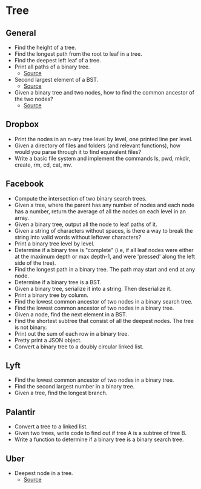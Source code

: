 Tree
==

## General

- Find the height of a tree.
- Find the longest path from the root to leaf in a tree.
- Find the deepest left leaf of a tree.
- Print all paths of a binary tree.
  - [Source](http://blog.gainlo.co/index.php/2016/04/15/print-all-paths-of-a-binary-tree/)
- Second largest element of a BST.
  - [Source](http://blog.gainlo.co/index.php/2016/06/03/second-largest-element-of-a-binary-search-tree/)
- Given a binary tree and two nodes, how to find the common ancestor of the two nodes?
  - [Source](http://blog.gainlo.co/index.php/2016/07/06/lowest-common-ancestor/)

## Dropbox

- Print the nodes in an n-ary tree level by level, one printed line per level.
- Given a directory of files and folders (and relevant functions), how would you parse through it to find equivalent files?
- Write a basic file system and implement the commands ls, pwd, mkdir, create, rm, cd, cat, mv.

## Facebook

- Compute the intersection of two binary search trees.
- Given a tree, where the parent has any number of nodes and each node has a number, return the average of all the nodes on each level in an array.
- Given a binary tree, output all the node to leaf paths of it.
- Given a string of characters without spaces, is there a way to break the string into valid words without leftover characters?
- Print a binary tree level by level.
- Determine if a binary tree is "complete" (i.e, if all leaf nodes were either at the maximum depth or max depth-1, and were 'pressed' along the left side of the tree).
- Find the longest path in a binary tree. The path may start and end at any node.
- Determine if a binary tree is a BST.
- Given a binary tree, serialize it into a string. Then deserialize it.
- Print a binary tree by column.
- Find the lowest common ancestor of two nodes in a binary search tree.
- Find the lowest common ancestor of two nodes in a binary tree.
- Given a node, find the next element in a BST.
- Find the shortest subtree that consist of all the deepest nodes. The tree is not binary.
- Print out the sum of each row in a binary tree.
- Pretty print a JSON object.
- Convert a binary tree to a doubly circular linked list.

## Lyft

- Find the lowest common ancestor of two nodes in a binary tree.
- Find the second largest number in a binary tree.
- Given a tree, find the longest branch.

## Palantir

- Convert a tree to a linked list.
- Given two trees, write code to find out if tree A is a subtree of tree B.
- Write a function to determine if a binary tree is a binary search tree.

## Uber

- Deepest node in a tree.
  - [Source](http://blog.gainlo.co/index.php/2016/04/26/deepest-node-in-a-tree/)
